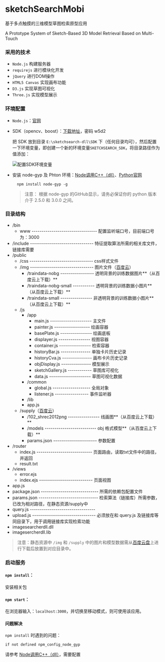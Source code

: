 # sketchSearchMobi

基于多点触摸的三维模型草图检索原型应用

A Prototype System of Sketch-Based 3D Model Retrieval Based on Multi-Touch

### 采用的技术

-  `Node.js` 构建服务器
-   `requirejs` 进行模块化开发
-   `jQuery` 进行DOM操作
-   `HTML5 Canvas` 实现画布功能
-   `D3.js` 实现草图可视化
-   `Three.js` 实现模型展示

### 环境配置

- `Node.js`：[官网](https://nodejs.org/zh-cn/)
- SDK（opencv、boost）：[下载地址](http://pan.baidu.com/s/1slwbV1V)，密码 w5d2

	把 SDK 放到目录 `E:\sketchsearch-dll\SDK` 下（任何目录均可），然后配置一下环境变量，即创建一个新的环境变量`SKETCHSEARCH_SDK`，将目录路径作为值添加：

	![配置SDK环境变量](http://i2.muimg.com/1949/0db42e592ef8191d.png)
	

- 安装 node-gyp 及 Phton 环境：[Node调用C++（dll）](http://www.cnblogs.com/Ruth92/p/6209953.html)、[Python官网](https://www.python.org/)

		npm install node-gyp -g
    
    > 注意： 根据 node-gyp 的GitHub显示，请务必保证你的 python 版本介于 2.5.0 和 3.0.0 之间。

### 目录结构

- /bin
	- www --------------------------------- 配置监听端口号，目前端口号为：3000
- /include -------------------------------- 特征提取算法所需的相关库文件，链接库需要
- /public
	- /css -------------------------------- css样式文件
	- /img -------------------------------- 图片文件（[百度云](http://pan.baidu.com/s/1c2H0G3A)）
		- /traindata-nobg ----------------- 透明背景的训练数据图片**（从百度云上下载）**
		- /traindata-nobg-small ----------- 透明背景的训练数据小图片**（从百度云上下载）**
		- /traindata-small ---------------- 非透明背景的训练数据小图片**（从百度云上下载）**
	- /js
		- /app
			- main.js --------------------- 主文件
			- painter.js ------------------ 绘画容器
			- basePlate.js ---------------- 绘画底板
			- displayer.js ---------------- 视图容器
			- container.js ---------------- 检索容器
			- historyBar.js --------------- 单独卡片历史记录
			- historyCva.js --------------- 画布卡片历史记录
			- objDisplay.js --------------- 模型展示
			- sketchGallery.js ------------ 草图库可视化
			- data.js --------------------- 草图可视化数据
		- /common
			- global.js ------------------- 全局对象
			- listener.js ----------------- 事件监听器
		- /lib
		- app.js
	- /supply（[百度云]()）
		- /102_shrec2012png ---------------- 线画图**（从百度云上下载）**
		- /models -------------------------- obj 格式模型**（从百度云上下载）**
		- params.json ---------------------- 参数配置
- /router
	- index.js ---------------------------- 页面路由，读取txt文件中的路径，并返回
	- result.txt
- /views
	- error.ejs
	- index.ejs --------------------------- 页面视图
- app.js
- package.json ----------------------------- 所需的依赖包配置文件
- params.json ------------------------------ 检索算法（链接库）所需参数，已改为相对路径，在静态资源/supply中
- query.js ---------------------------------
- upload.js -------------------------------- 必须放在和 query.js 及链接库等同目录下，用于调用链接库实现检索功能
- imagesearcherdll.dll
- imagesercherdll.lib

> 注意：静态资源中 `/img` 和 `/supply` 中的图片和模型数据需从[百度云盘]()上进行下载后放置到对应目录中。

### 启动服务

#### `npm install`：

安装相关包

#### `npm start`：

在浏览器输入：`localhost:3000`，并切换至移动模式，则可使用该应用。

#### 问题解决

`npm install` 时遇到的问题：

	if not defined npm_config_node_gyp

请参考 [Node调用C++（dll）](http://www.cnblogs.com/Ruth92/p/6209953.html)，需要配置
